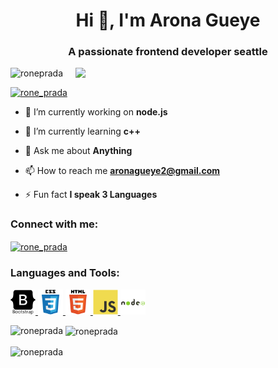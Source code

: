 <h1 align="center">Hi 👋, I'm Arona Gueye</h1>
<h3 align="center">A passionate frontend developer seattle</h3>
<img align="right" alt:"coding" width="400" src="https://i.pinimg.com/originals/8b/fd/01/8bfd01c18be1b5059bc0d7770d9dabf1.gif">

<p align="left"> <img src="https://komarev.com/ghpvc/?username=roneprada&label=Profile%20views&color=0e75b6&style=flat" alt="roneprada" /> </p>

<p align="left"> <a href="https://twitter.com/rone_prada" target="blank"><img src="https://img.shields.io/twitter/follow/rone_prada?logo=twitter&style=for-the-badge" alt="rone_prada" /></a> </p>

- 🔭 I’m currently working on **node.js**

- 🌱 I’m currently learning **c++**

- 💬 Ask me about **Anything**

- 📫 How to reach me **aronagueye2@gmail.com**

- ⚡ Fun fact **I speak 3 Languages**

<h3 align="left">Connect with me:</h3>
<p align="left">
<a href="https://twitter.com/rone_prada" target="blank"><img align="center" src="https://raw.githubusercontent.com/rahuldkjain/github-profile-readme-generator/master/src/images/icons/Social/twitter.svg" alt="rone_prada" height="30" width="40" /></a>
</p>

<h3 align="left">Languages and Tools:</h3>
<p align="left"> <a href="https://getbootstrap.com" target="_blank" rel="noreferrer"> <img src="https://raw.githubusercontent.com/devicons/devicon/master/icons/bootstrap/bootstrap-plain-wordmark.svg" alt="bootstrap" width="40" height="40"/> </a> <a href="https://www.w3schools.com/css/" target="_blank" rel="noreferrer"> <img src="https://raw.githubusercontent.com/devicons/devicon/master/icons/css3/css3-original-wordmark.svg" alt="css3" width="40" height="40"/> </a> <a href="https://www.w3.org/html/" target="_blank" rel="noreferrer"> <img src="https://raw.githubusercontent.com/devicons/devicon/master/icons/html5/html5-original-wordmark.svg" alt="html5" width="40" height="40"/> </a> <a href="https://developer.mozilla.org/en-US/docs/Web/JavaScript" target="_blank" rel="noreferrer"> <img src="https://raw.githubusercontent.com/devicons/devicon/master/icons/javascript/javascript-original.svg" alt="javascript" width="40" height="40"/> </a> <a href="https://nodejs.org" target="_blank" rel="noreferrer"> <img src="https://raw.githubusercontent.com/devicons/devicon/master/icons/nodejs/nodejs-original-wordmark.svg" alt="nodejs" width="40" height="40"/> </a> </p>

<p><img align="left" src="https://github-readme-stats.vercel.app/api/top-langs?username=roneprada&show_icons=true&locale=en&layout=compact" alt="roneprada" /></p>

<p>&nbsp;<img align="center" src="https://github-readme-stats.vercel.app/api?username=roneprada&show_icons=true&locale=en" alt="roneprada" /></p>

<p><img align="center" src="https://github-readme-streak-stats.herokuapp.com/?user=roneprada&" alt="roneprada" /></p>

<!---
roneprada/roneprada is a ✨ special ✨ repository because its `README.md` (this file) appears on your GitHub profile.
You can click the Preview link to take a look at your changes.
--->
